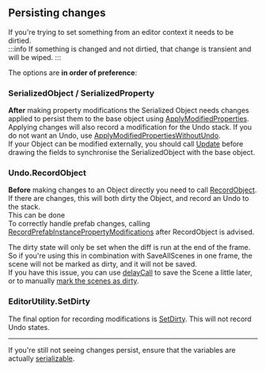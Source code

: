 ## Persisting changes
If you're trying to set something from an editor context it needs to be dirtied.  
:::info
If something is changed and not dirtied, that change is transient and will be wiped.
:::

The options are **in order of preference**:

### SerializedObject / SerializedProperty
**After** making property modifications the Serialized Object needs changes applied to persist them to the base object using [ApplyModifiedProperties](https://docs.unity3d.com/ScriptReference/SerializedObject.ApplyModifiedProperties.html).  
Applying changes will also record a modification for the Undo stack. If you do not want an Undo, use [ApplyModifiedPropertiesWithoutUndo](https://docs.unity3d.com/ScriptReference/SerializedObject.ApplyModifiedPropertiesWithoutUndo.html).  
If your Object can be modified externally, you should call [Update](https://docs.unity3d.com/ScriptReference/SerializedObject.Update.html) before drawing the fields to synchronise the SerializedObject with the base object.

### Undo.RecordObject
**Before** making changes to an Object directly you need to call
[RecordObject](https://docs.unity3d.com/ScriptReference/Undo.RecordObject.html).  
If there are changes, this will both dirty the Object, and record an Undo to the stack.  
This can be done  
To correctly handle prefab changes, calling [RecordPrefabInstancePropertyModifications](https://docs.unity3d.com/ScriptReference/PrefabUtility.RecordPrefabInstancePropertyModifications.html) after RecordObject is advised.  

The dirty state will only be set when the diff is run at the end of the frame. So if you're using this in combination with SaveAllScenes in one frame, the scene will not be marked as dirty, and it will not be saved.  
If you have this issue, you can use [delayCall](https://docs.unity3d.com/ScriptReference/EditorApplication-delayCall.html) to save the Scene a little later, or to manually [mark the scenes as dirty](https://docs.unity3d.com/ScriptReference/SceneManagement.EditorSceneManager.MarkAllScenesDirty.html).


###  EditorUtility.SetDirty
The final option for recording modifications is [SetDirty](https://docs.unity3d.com/ScriptReference/EditorUtility.SetDirty.html). This will not record Undo states.

---  

If you're still not seeing changes persist, ensure that the variables are actually [serializable](../../Variables/Serialization%20First.md).